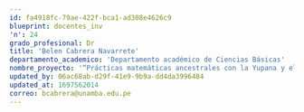 ```yaml
---
id: fa4918fc-79ae-422f-bca1-ad308e4626c9
blueprint: docentes_inv
'n': 24
grado_profesional: Dr
title: 'Belen Cabrera Navarrete'
departamento_academico: 'Departamento académico de Ciencias Básicas'
nombre_proyecto: '“Prácticas matemáticas ancestrales con la Yupana y el Quipu y su influencia en el aprendizaje de las operaciones básicas y fortalecimiento de su identidad cultural en estudiantes niñas de nivel primaria de la ciudad de Abancay”.'
updated_by: 06ac68ab-d29f-41e9-9b9a-dd4da3996484
updated_at: 1697562014
correo: bcabrera@unamba.edu.pe
---
```

